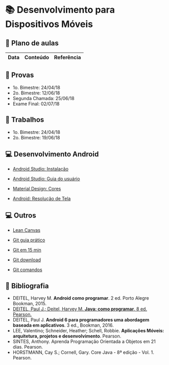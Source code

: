 # :books: Desenvolvimento para Dispositivos Móveis

## :closed_book: Plano de aulas

| **Data** | **Conteúdo**                                                                     | **Referência**  |
|----------|----------------------------------------------------------------------------------|-----------------|


## :green_book: Provas

- 1o. Bimestre: 24/04/18 
- 2o. Bimestre: 12/06/18
- Segunda Chamada: 25/06/18
- Exame Final: 02/07/18

## :blue_book: Trabalhos

- 1o. Bimestre: 24/04/18
- 2o. Bimestre: 19/06/18

## :computer: Desenvolvimento Android

- [Android Studio: Instalação](https://developer.android.com/studio/index.html)
- [Android Studio: Guia do usuário](https://developer.android.com/studio/intro/index.html)

- [Material Design: Cores](https://material.io/guidelines/style/color.html#)

- [Android: Resolução de Tela](https://developer.android.com/training/multiscreen/screendensities.html)

## :computer: Outros

- [Lean Canvas](https://leanstack.com/leancanvas)

- [Git guia prático](http://rogerdudler.github.io/git-guide/index.pt_BR.html)
- [Git em 15 min](https://try.github.io/levels/1/challenges/1)
- [Git download](https://git-scm.com/downloads)
- [Git comandos](https://services.github.com/on-demand/downloads/github-git-cheat-sheet.pdf)


## :orange_book: Bibliografia

- DEITEL, Harvey M. **Android como programar**. 2 ed. Porto Alegre Bookman, 2015.
- [DEITEL, Paul J.; Deitel, Harvey M. **Java: como programar**. 8 ed. Pearson.](http://utp.bv3.digitalpages.com.br/users/publications/9788543004792/)
- DEITEL, Paul J. **Android 6 para programadores uma abordagem baseada em aplicativos**. 3 ed., Bookman, 2016.
- LEE, Valentino; Schneider, Heather; Schell, Robbie. **Aplicações Móveis: arquitetura, projetos e desenvolvimento**. Pearson. 
- SINTES, Anthony. Aprenda Programação Orientada a Objetos em 21 dias. Pearson.
- HORSTMANN, Cay S.; Cornell, Gary. Core Java - 8ª edição - Vol. 1. Pearson.

